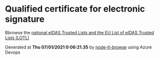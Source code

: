 # Qualified certificate for electronic signature 
 Bbrowse the [national eIDAS Trusted Lists and the EU List of eIDAS Trusted Lists (LOTL)](https://webgate.ec.europa.eu/tl-browser/#/) 
 
 
Generated at **Thu 07/01/2021  0:06:21.35** by [node-tl-browse](https://github.com/ymedlop/node-tl-browser) using Azure Devops 
